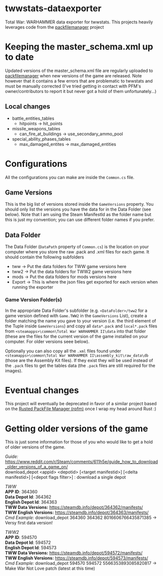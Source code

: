 # twwstats-dataexporter
Total War: WARHAMMER data exporter for twwstats. This projects heavily leverages code from the [packfilemanager](https://sourceforge.net/projects/packfilemanager/) project

# Keeping the master_schema.xml up to date
Updated versions of the master_schema.xml file are regularly uploaded to [packfilemanager](https://sourceforge.net/projects/packfilemanager/) when new versions of the game are released. Note however that it contains a few errors that are problematic to twwstats and must be manually corrected (I've tried getting in contact with PFM's owner/contributors to report it but never got a hold of them unfortunately...)

## Local changes
- battle_entities_tables
    - hitpoints -> hit_points
- missile_weapons_tables
    - can_fire_at_buildings -> use_secondary_ammo_pool
- special_ability_phases_tables
    - max_damaged_entites -> max_damaged_entities


# Configurations
All the configurations you can make are inside the `Common.cs` file.

## Game Versions
This is the big list of versions stored inside the `GameVersions` property. You should only list the versions you have the data for in the Data Folder (see below). Note that I am using the Steam ManifestId as the folder name but this is just my convention; you can use different folder names if you prefer.

## Data Folder
The Data Folder (`DataPath` property of `Common.cs`) is the location on your computer where you store the raw .pack and .xml files for each game. It should contain the following subfolders
- tww -> Put the data folders for TWW game versions here
- tww2 -> Put the data folders for TWW2 game versions here
- mods -> Put the data folders for mods versions here
- Export -> This is where the json files get exported for each version when running the exporter

### Game Version Folder(s)
In the appropriate Data Folder's subfolder (e.g. `<DataFolder>/tww2` for a game version defined with `Game.TWW2` in the `GameVersions` List), create a folder matching the name you gave to your version (i.e. the third element of the Tuple inside `GameVersions`) and copy all `data*.pack` and `local*.pack` files from `<steamapps>\common\Total War WARHAMMER II\data` into that folder (these are the files for the current version of the game installed on your computer. For older versions seee below).

Optionally you can also copy all the `.xml` files found under `<steamapps>\common\Total War WARHAMMER II\assembly_kit\raw_data\db` (those are the Assembly Kit files). If they exist they will be used instead of the `.pack` files to get the tables data (the `.pack` files are still required for the images).

# Eventual changes
This project will eventually be deprecated in favor of a similar project based on the [Rusted PackFile Manager (rpfm)](https://github.com/Frodo45127/rpfm) once I wrap my head around Rust :)

# Getting older versions of the game
This is just some information for those of you who would like to get a hold of older versions of the game.

*Guide:* https://www.reddit.com/r/Steam/comments/611h5e/guide_how_to_download_older_versions_of_a_game_on/  
download_depot \<appid> \<depotid> [\<target manifestid>] [\<delta manifestid>] [\<depot flags filter>] : download a single depot 

*TWW*  
**APP ID**: 364360  
**Data Depot Id**: 364362  
**English Depot Id**: 364363  
**TWW Data Versions:** https://steamdb.info/depot/364362/manifests/  
**TWW English Versions:** https://steamdb.info/depot/364363/manifests/  
*Cmd Example:* download_depot 364360 364362 8016606766435871385 -> Versy first data version!  

*TWW2*  
**APP ID**: 594570  
**Data Depot Id**: 594572  
**English Depot Id**: 594573  
**TWW Data Versions:** https://steamdb.info/depot/594572/manifests/  
**TWW English Versions:** https://steamdb.info/depot/594573/manifests/  
*Cmd Example:* download_depot 594570 594572 5566353893085820817 -> Make War Not Love patch (latest at this time)